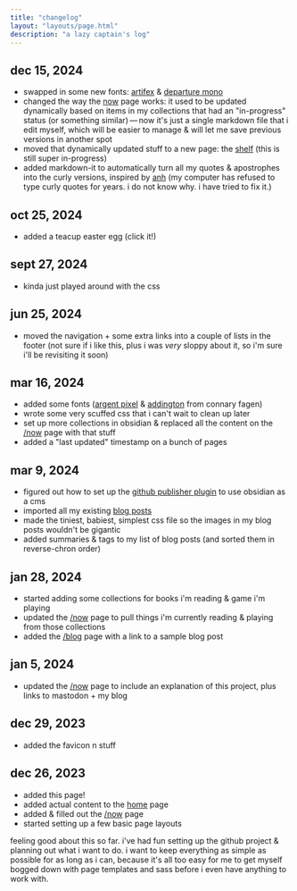```yaml
---
title: "changelog"
layout: "layouts/page.html"
description: "a lazy captain's log"
---
```


## dec 15, 2024

- swapped in some new fonts: [artifex](https://connary.com/fonts/artifex/) & [departure mono](https://departuremono.com/)
- changed the way the [now](/now) page works: it used to be updated dynamically based on items in my collections that had an "in-progress" status (or something similar) — now it's just a single markdown file that i edit myself, which will be easier to manage & will let me save previous versions in another spot
- moved that dynamically updated stuff to a new page: the [shelf](/shelf) (this is still super in-progress)
- added markdown-it to automatically turn all my quotes & apostrophes into the curly versions, inspired by [anh](https://anhvn.com/posts/2022/markdown-optimizations/) (my computer has refused to type curly quotes for years. i do not know why. i have tried to fix it.)

## oct 25, 2024

- added a teacup easter egg (click it!)

## sept 27, 2024

- kinda just played around with the css

## jun 25, 2024

- moved the navigation + some extra links into a couple of lists in the footer (not sure if i like this, plus i was _very_ sloppy about it, so i'm sure i'll be revisiting it soon)

## mar 16, 2024

- added some fonts ([argent pixel](https://connary.com/argentpixel.html) & [addington](https://connary.com/addington.html) from connary fagen)
- wrote some very scuffed css that i can't wait to clean up later
- set up more collections in obsidian & replaced all the content on the [/now](/now) page with that stuff
- added a "last updated" timestamp on a bunch of pages

## mar 9, 2024

- figured out how to set up the [github publisher plugin](https://github.com/ObsidianPublisher/obsidian-github-publisher) to use obsidian as a cms
- imported all my existing [blog posts](/blog)
- made the tiniest, babiest, simplest css file so the images in my blog posts wouldn't be gigantic
- added summaries & tags to my list of blog posts (and sorted them in reverse-chron order)

## jan 28, 2024

- started adding some collections for books i'm reading & game i'm playing
- updated the [/now](/now) page to pull things i'm currently reading & playing from those collections
- added the [/blog](/blog) page with a link to a sample blog post

## jan 5, 2024

- updated the [/now](/now) page to include an explanation of this project, plus links to mastodon + my blog

## dec 29, 2023

- added the favicon n stuff

## dec 26, 2023

- added this page!
- added actual content to the [home](/) page
- added & filled out the [/now](/now) page
- started setting up a few basic page layouts

feeling good about this so far. i've had fun setting up the github project & planning out what i want to do. i want to keep everything as simple as possible for as long as i can, because it's all too easy for me to get myself bogged down with page templates and sass before i even have anything to work with.
